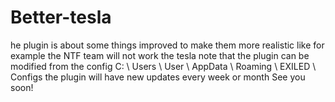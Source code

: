 # Better-tesla
he plugin is about some things improved to make them more realistic 
like for example the NTF team will not work the tesla note that the plugin can be modified from the config
C: \ Users \ User \ AppData \ Roaming \ EXILED \ Configs the plugin will have new updates every week or month
See you soon!
